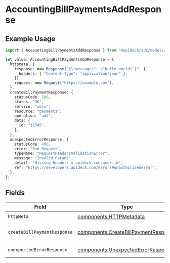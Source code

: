 # AccountingBillPaymentsAddResponse

## Example Usage

```typescript
import { AccountingBillPaymentsAddResponse } from "@apideck/sdk/models/operations";

let value: AccountingBillPaymentsAddResponse = {
  httpMeta: {
    response: new Response("{\"message\": \"hello world\"}", {
      headers: { "Content-Type": "application/json" },
    }),
    request: new Request("https://example.com"),
  },
  createBillPaymentResponse: {
    statusCode: 200,
    status: "OK",
    service: "xero",
    resource: "payments",
    operation: "add",
    data: {
      id: "12345",
    },
  },
  unexpectedErrorResponse: {
    statusCode: 400,
    error: "Bad Request",
    typeName: "RequestHeadersValidationError",
    message: "Invalid Params",
    detail: "Missing Header: x-apideck-consumer-id",
    ref: "https://developers.apideck.com/errors#unauthorizederror",
  },
};
```

## Fields

| Field                                                                                        | Type                                                                                         | Required                                                                                     | Description                                                                                  |
| -------------------------------------------------------------------------------------------- | -------------------------------------------------------------------------------------------- | -------------------------------------------------------------------------------------------- | -------------------------------------------------------------------------------------------- |
| `httpMeta`                                                                                   | [components.HTTPMetadata](../../models/components/httpmetadata.md)                           | :heavy_check_mark:                                                                           | N/A                                                                                          |
| `createBillPaymentResponse`                                                                  | [components.CreateBillPaymentResponse](../../models/components/createbillpaymentresponse.md) | :heavy_minus_sign:                                                                           | Bill Payment created                                                                         |
| `unexpectedErrorResponse`                                                                    | [components.UnexpectedErrorResponse](../../models/components/unexpectederrorresponse.md)     | :heavy_minus_sign:                                                                           | Unexpected error                                                                             |